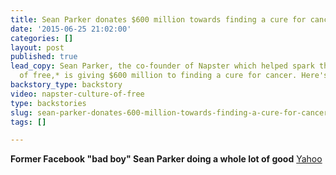 ```yaml
---
title: Sean Parker donates $600 million towards finding a cure for cancer
date: '2015-06-25 21:02:00'
categories: []
layout: post
published: true
lead_copy: Sean Parker, the co-founder of Napster which helped spark the *culture
  of free,* is giving $600 million to finding a cure for cancer. Here's some context...
backstory_type: backstory
video: napster-culture-of-free
type: backstories
slug: sean-parker-donates-600-million-towards-finding-a-cure-for-cancer
tags: []

---
```

**Former Facebook "bad boy" Sean Parker doing a whole lot of good**
[Yahoo](https://screen.yahoo.com/former-facebook-bad-boy-sean-175037815.html)

